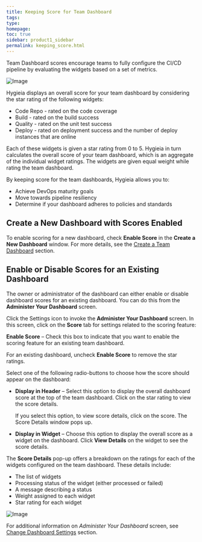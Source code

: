 ```yaml
---
title: Keeping Score for Team Dashboard
tags: 
type: 
homepage: 
toc: true
sidebar: product1_sidebar
permalink: keeping_score.html
---
```


Team Dashboard scores encourage teams to fully configure the CI/CD pipeline by evaluating the widgets based on a set of metrics.

![Image](http://capitalone.github.io/Hygieia/media/images/Dashboard_Gamification_Overview.png)

Hygieia displays an overall score for your team dashboard by considering the star rating of the following widgets:

- Code Repo - rated on the code coverage
- Build - rated on the build success
- Quality - rated on the unit test success
- Deploy - rated on deployment success and the number of deploy instances that are online

Each of these widgets is given a star rating from 0 to 5. Hygieia in turn calculates the overall score of your team dashboard, which is an aggregate of the individual widget ratings. The widgets are given equal weight while rating the team dashboard.

By keeping score for the team dashboards, Hygieia allows you to:

- Achieve DevOps maturity goals
- Move towards pipeline resiliency
- Determine if your dashboard adheres to policies and standards

## Create a New Dashboard with Scores Enabled

To enable scoring for a new dashboard, check **Enable Score** in the **Create a New Dashboard** window. For more details, see the [Create a Team Dashboard](select_dashboard.md#create-a-team-dashboard) section.

## Enable or Disable Scores for an Existing Dashboard

The owner or administrator of the dashboard can either enable or disable dashboard scores for an existing dashboard. You can do this from the **Administer Your Dashboard** screen. 

Click the Settings icon to invoke the **Administer Your Dashboard** screen. In this screen, click on the **Score** tab for settings related to the scoring feature:

**Enable Score** – Check this box to indicate that you want to enable the scoring feature for an existing team dashboard. 

For an existing dashboard, uncheck **Enable Score** to remove the star ratings.

Select one of the following radio-buttons to choose how the score should appear on the dashboard:

- **Display in Header** – Select this option to display the overall dashboard score at the top of the team dashboard. Click on the star rating to view the score details.

  If you select this option, to view score details, click on the score. The Score Details window pops up.
  
- **Display in Widget** – Choose this option to display the overall score as a widget on the dashboard. Click **View Details** on the widget to see the score details.  

The **Score Details** pop-up offers a breakdown on the ratings for each of the widgets configured on the team dashboard. These details include:

- The list of widgets
- Processing status of the widget (either processed or failed)
- A message describing a status
- Weight assigned to each widget
- Star rating for each widget

![Image](http://capitalone.github.io/Hygieia/media/images/Dashboard_Gamification_ScoreDetails.png)

For additional information on *Administer Your Dashboard* screen, see [Change Dashboard Settings](dashboard_administration.md#change-dashboard-settings) section.